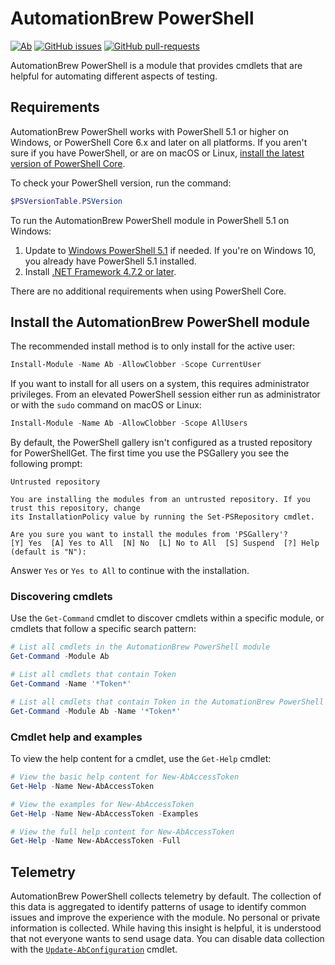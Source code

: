 # AutomationBrew PowerShell

[![Ab](https://img.shields.io/powershellgallery/v/Ab.svg?style=flat-square&label=Ab)](https://www.powershellgallery.com/packages/Ab/) [![GitHub issues](https://img.shields.io/github/issues/automationbrew/autobrew-powershell.svg)](https://github.com/automationbrew/autobrew-powershell/issues/) [![GitHub pull-requests](https://img.shields.io/github/issues-pr/automationbrew/autobrew-powershell.svg)](https://gitHub.com/automationbrew/autobrew-powershell/pull/)

AutomationBrew PowerShell is a module that provides cmdlets that are helpful for automating different aspects of testing.

## Requirements

AutomationBrew PowerShell works with PowerShell 5.1 or higher on Windows, or PowerShell Core 6.x and later on all platforms. If you aren't sure if you have PowerShell, or are on macOS or Linux, [install the latest version of PowerShell Core](https://docs.microsoft.com/powershell/scripting/install/installing-powershell#powershell-core).

To check your PowerShell version, run the command:

```powershell
$PSVersionTable.PSVersion
```

To run the AutomationBrew PowerShell module in PowerShell 5.1 on Windows:

1. Update to [Windows PowerShell 5.1](https://docs.microsoft.com/powershell/scripting/install/installing-windows-powershell#upgrading-existing-windows-powershell) if needed. If you're on Windows 10, you already
  have PowerShell 5.1 installed.
2. Install [.NET Framework 4.7.2 or later](https://docs.microsoft.com/dotnet/framework/install).

There are no additional requirements when using PowerShell Core.

## Install the AutomationBrew PowerShell module

The recommended install method is to only install for the active user:

```powershell
Install-Module -Name Ab -AllowClobber -Scope CurrentUser
```

If you want to install for all users on a system, this requires administrator privileges. From an elevated PowerShell session either
run as administrator or with the `sudo` command on macOS or Linux:

```powershell
Install-Module -Name Ab -AllowClobber -Scope AllUsers
```

By default, the PowerShell gallery isn't configured as a trusted repository for PowerShellGet. The first time you use the PSGallery you see the following prompt:

```output
Untrusted repository

You are installing the modules from an untrusted repository. If you trust this repository, change
its InstallationPolicy value by running the Set-PSRepository cmdlet.

Are you sure you want to install the modules from 'PSGallery'?
[Y] Yes  [A] Yes to All  [N] No  [L] No to All  [S] Suspend  [?] Help (default is "N"):
```

Answer `Yes` or `Yes to All` to continue with the installation.

### Discovering cmdlets

Use the `Get-Command` cmdlet to discover cmdlets within a specific module, or cmdlets that follow a specific search pattern:

```powershell
# List all cmdlets in the AutomationBrew PowerShell module
Get-Command -Module Ab

# List all cmdlets that contain Token
Get-Command -Name '*Token*'

# List all cmdlets that contain Token in the AutomationBrew PowerShell module
Get-Command -Module Ab -Name '*Token*'
```

### Cmdlet help and examples

To view the help content for a cmdlet, use the `Get-Help` cmdlet:

```powershell
# View the basic help content for New-AbAccessToken
Get-Help -Name New-AbAccessToken

# View the examples for New-AbAccessToken
Get-Help -Name New-AbAccessToken -Examples

# View the full help content for New-AbAccessToken
Get-Help -Name New-AbAccessToken -Full
```

## Telemetry

AutomationBrew PowerShell collects telemetry by default. The collection of this data is aggregated to identify patterns of usage to identify common issues and improve the experience with the module. No personal or private information is collected. While having this insight is helpful, it is understood that not everyone wants to send usage data. You can disable data collection with the [`Update-AbConfiguration`](docs/help/Update-AbConfiguration.md) cmdlet.
